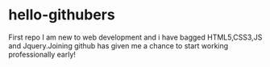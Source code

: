 # hello-githubers
First repo 
I am new to web development and i have bagged HTML5,CSS3,JS and Jquery.Joining github has given me a chance to start working professionally early!
